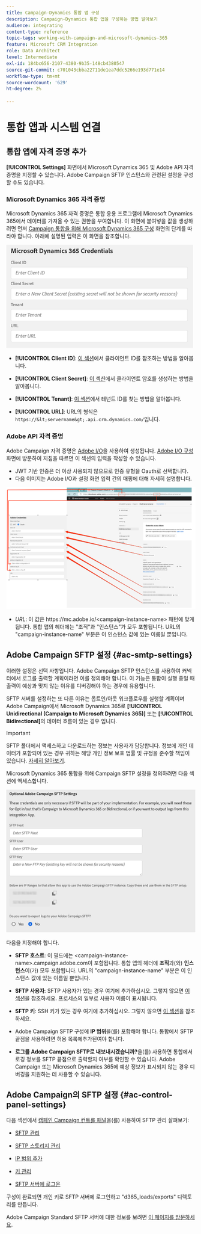 ```yaml
---
title: Campaign-Dynamics 통합 앱 구성
description: Campaign-Dynamics 통합 앱을 구성하는 방법 알아보기
audience: integrating
content-type: reference
topic-tags: working-with-campaign-and-microsoft-dynamics-365
feature: Microsoft CRM Integration
role: Data Architect
level: Intermediate
exl-id: 184bc656-2107-4380-9b35-148cb4380547
source-git-commit: c701043cbba22711de1ea7ddc5266e193d771e14
workflow-type: tm+mt
source-wordcount: '629'
ht-degree: 2%

---
```


# 통합 앱과 시스템 연결

## 통합 앱에 자격 증명 추가

**[!UICONTROL Settings]** 화면에서 Microsoft Dynamics 365 및 Adobe API 자격 증명을 지정할 수 있습니다. Adobe Campaign SFTP 인스턴스와 관련된 설정을 구성할 수도 있습니다.

### Microsoft Dynamics 365 자격 증명

Microsoft Dynamics 365 자격 증명은 통합 응용 프로그램에 Microsoft Dynamics 365에서 데이터를 가져올 수 있는 권한을 부여합니다.  이 화면에 붙여넣을 값을 생성하려면 먼저 [Campaign 통합을 위해 Microsoft Dynamics 365 구성](../../integrating/using/d365-acs-configure-d365.md) 화면의 단계를 따라야 합니다. 아래에 설명된 입력은 이 화면을 참조합니다.

![](assets/do-not-localize/d365-to-acs-ui-page-workflows-settings-d365.png)

* **[!UICONTROL Client ID]**: [이 섹션](../../integrating/using/d365-acs-configure-d365.md#register-a-new-app)에서 클라이언트 ID를 참조하는 방법을 알아봅니다.

* **[!UICONTROL Client Secret]**: [이 섹션](../../integrating/using/d365-acs-configure-d365.md#generate-a-client-secret)에서 클라이언트 암호를 생성하는 방법을 알아봅니다.

* **[!UICONTROL Tenant]**: [이 섹션](../../integrating/using/d365-acs-configure-d365.md#get-the-tenant-id)에서 테넌트 ID를 찾는 방법을 알아봅니다.

* **[!UICONTROL URL]**: URL의 형식은 `https://&lt;servername&gt;.api.crm.dynamics.com/`입니다.

### Adobe API 자격 증명

Adobe Campaign 자격 증명은 [Adobe I/O](https://www.adobe.io/)을 사용하여 생성됩니다. [Adobe I/O 구성](../../integrating/using/d365-acs-configure-adobe-io.md) 화면에 방문하여 지침을 따르면 이 섹션의 입력을 작성할 수 있습니다.

* JWT 기반 인증은 더 이상 사용되지 않으므로 인증 유형을 Oauth로 선택합니다.
* 다음 이미지는 Adobe I/O과 설정 화면 입력 간의 매핑에 대해 자세히 설명합니다.

![](assets/do-not-localize/d365-to-acs-ui-page-workflows-settings-adobeio.png)

* *URL*: 이 값은 https\://mc.adobe.io/&lt;campaign-instance-name> 패턴에 맞게 됩니다. 통합 앱의 헤더에는 &quot;조직&quot;과 &quot;인스턴스&quot;가 모두 포함됩니다. URL의 &quot;campaign-instance-name&quot; 부분은 이 인스턴스 값에 있는 이름일 뿐입니다.

## Adobe Campaign SFTP 설정 {#ac-smtp-settings}

이러한 설정은 선택 사항입니다. Adobe Campaign SFTP 인스턴스를 사용하여 커넥터에서 로그를 출력할 계획이라면 이를 정의해야 합니다. 이 기능은 통합이 실행 중일 때 출력이 예상과 맞지 않는 이유를 디버깅해야 하는 경우에 유용합니다.

SFTP 서버를 설정하는 또 다른 이유는 옵트인/아웃 워크플로우를 실행할 계획이며 Adobe Campaign에서 Microsoft Dynamics 365로 **[!UICONTROL Unidirectional (Campaign to Microsoft Dynamics 365)]** 또는 **[!UICONTROL Bidirectional]**&#x200B;의 데이터 흐름이 있는 경우 입니다.

>[!IMPORTANT]
>
>SFTP 폴더에서 액세스하고 다운로드하는 정보는 사용자가 담당합니다. 정보에 개인 데이터가 포함되어 있는 경우 귀하는 해당 개인 정보 보호 법률 및 규정을 준수할 책임이 있습니다. [자세히 알아보기](../../integrating/using/d365-acs-notices-and-recommendations.md#acs-msdyn-manage-privacy).
>

Microsoft Dynamics 365 통합을 위해 Campaign SFTP 설정을 정의하려면 다음 섹션에 액세스합니다.

![](assets/do-not-localize/d365-to-acs-ui-page-workflows-settings-sftp.png)

다음을 지정해야 합니다.

* **SFTP 호스트**: 이 필드에는 &lt;campaign-instance-name>.campaign.adobe.com이 포함됩니다. 통합 앱의 헤더에 **조직**&#x200B;과(와) **인스턴스**&#x200B;이(가) 모두 포함됩니다. URL의 &quot;campaign-instance-name&quot; 부분은 이 인스턴스 값에 있는 이름일 뿐입니다.

* **SFTP 사용자**: SFTP 사용자가 있는 경우 여기에 추가하십시오. 그렇지 않으면 [이 섹션](#ac-control-panel-settings)을 참조하세요. 프로세스의 일부로 사용자 이름이 표시됩니다.

* **SFTP 키**: SSH 키가 있는 경우 여기에 추가하십시오. 그렇지 않으면 [이 섹션](#ac-control-panel-settings)을 참조하세요.

* Adobe Campaign SFTP 구성에 **IP 범위**&#x200B;을(를) 포함해야 합니다. 통합에서 SFTP 끝점을 사용하려면 허용 목록에추가된여야 합니다.

* **로그를 Adobe Campaign SFTP로 내보내시겠습니까?**&#x200B;을(를) 사용하면 통합에서 로깅 정보를 SFTP 끝점으로 출력할지 여부를 확인할 수 있습니다. Adobe Campaign 또는 Microsoft Dynamics 365에 예상 정보가 표시되지 않는 경우 디버깅을 지원하는 데 사용할 수 있습니다.

## Adobe Campaign의 SFTP 설정 {#ac-control-panel-settings}

다음 섹션에서 [캠페인 Campaign 컨트롤 패널](https://experienceleague.adobe.com/docs/control-panel/using/control-panel-home.html?lang=ko)을(를) 사용하여 SFTP 관리 살펴보기:

* [SFTP 관리](https://experienceleague.adobe.com/docs/control-panel/using/sftp-management/about-sftp-management.html?lang=ko#sftp-management)

* [SFTP 스토리지 관리](https://experienceleague.adobe.com/docs/control-panel/using/sftp-management/key-management.html?lang=ko#installing-ssh-key)

* [IP 범위 추가](https://experienceleague.adobe.com/docs/control-panel/using/sftp-management/ip-range-allow-listing.html?lang=ko#sftp-management)

* [키 관리](https://experienceleague.adobe.com/docs/control-panel/using/sftp-management/key-management.html?lang=ko#sftp-management)

* [SFTP 서버에 로그온](https://experienceleague.adobe.com/docs/control-panel/using/sftp-management/logging-into-sftp-server.html?lang=ko#sftp-management)

구성이 완료되면 개인 키로 SFTP 서버에 로그인하고 &quot;d365_loads/exports&quot; 디렉토리를 만듭니다.

Adobe Campaign Standard SFTP 서버에 대한 정보를 보려면 [이 페이지를 방문하세요](https://experienceleague.adobe.com/docs/campaign-standard-learn/control-panel/sftp-management/monitoring-server-capacity.html?lang=ko).
